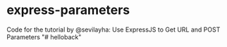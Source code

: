 express-parameters
==================

Code for the tutorial by @sevilayha: Use ExpressJS to Get URL and POST Parameters
"# helloback" 

